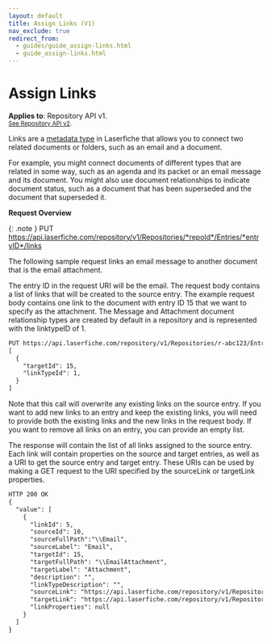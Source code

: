 ```yaml
---
layout: default
title: Assign Links (V1)
nav_exclude: true
redirect_from:
  - guides/guide_assign-links.html
  - guide_assign-links.html
---
```


<!--© 2024 Laserfiche.
See LICENSE-DOCUMENTATION and LICENSE-CODE in the project root for license information.-->

# Assign Links
**Applies to**: Repository API v1.
<br/>
<sup>[See Repository API v2](../guide_assign-links/).</sup>

Links are a [metadata type](https://doc.laserfiche.com/laserfiche.documentation/en-us/Default.htm#Links.htm) in Laserfiche that allows you to connect two related documents or folders, such as an email and a document.

For example, you might connect documents of different types that are related in some way, such as an agenda and its packet or an email message and its document. You might also use document relationships to indicate document status, such as a document that has been superseded and the document that superseded it.

**Request Overview**

{: .note }
PUT https://api.laserfiche.com/repository/v1/Repositories/*repoId*/Entries/*entryID*/links

The following sample request links an email message to another document that is the email attachment.

The entry ID in the request URI will be the email. The request body contains a list of links that will be created to the source entry. The example request body contains one link to the document with entry ID 15 that we want to specify as the attachment. The Message and Attachment document relationship types are created by default in a repository and is represented with the linktypeID of 1.

```xml
PUT https://api.laserfiche.com/repository/v1/Repositories/r-abc123/Entries/10/links
[
  {
    "targetId": 15,
    "linkTypeId": 1,
  }
]
```

Note that this call will overwrite any existing links on the source entry. If you want to add new links to an entry and keep the existing links, you will need to provide both the existing links and the new links in the request body. If you want to remove all links on an entry, you can provide an empty list.

The response will contain the list of all links assigned to the source entry. Each link will contain properties on the source and target entries, as well as a URI to get the source entry and target entry. These URIs can be used by making a GET request to the URI specified by the sourceLink or targetLink properties.

```xml
HTTP 200 OK
{
  "value": [
    {
      "linkId": 5,
      "sourceId": 10,
      "sourceFullPath":"\\Email",
      "sourceLabel": "Email",
      "targetId": 15,
      "targetFullPath": "\\EmailAttachment",
      "targetLabel": "Attachment",
      "description": "",
      "linkTypeDescription": "",
      "sourceLink": "https://api.laserfiche.com/repository/v1/Repositories/r-abc123/Entries/10",
      "targetLink": "https://api.laserfiche.com/repository/v1/Repositories/r-abc123/Entries/15",
      "linkProperties": null
    }
  ]
}
```
